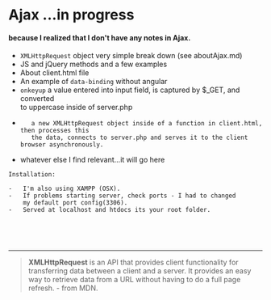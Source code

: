 # Ajax  ...in progress

#### because I realized that I don't have any notes in Ajax.


-  `XMLHttpRequest` object very simple break down (see aboutAjax.md)
-  JS and jQuery methods and a few examples
-  About client.html file
-	An example of `data-binding` without angular
-	`onkeyup` a value entered into input field, is captured by $_GET, and converted   
	 to uppercase inside of server.php   
-        a new XMLHttpRequest object inside of a function in client.html, then processes this         
         the data, connects to server.php and serves it to the client browser asynchronously.	 
-  whatever else I find relevant...it will go here

```
Installation:

-   I'm also using XAMPP (OSX).  
-   If problems starting server, check ports - I had to changed   
    my default port config(3306).    
-   Served at localhost and htdocs its your root folder.    

	
```

<br />
<hr />

> **XMLHttpRequest** is an API that provides client functionality for transferring data between a client and a server. 
> It provides an easy way to retrieve data from a URL without having to do a full page refresh. - from MDN. 
